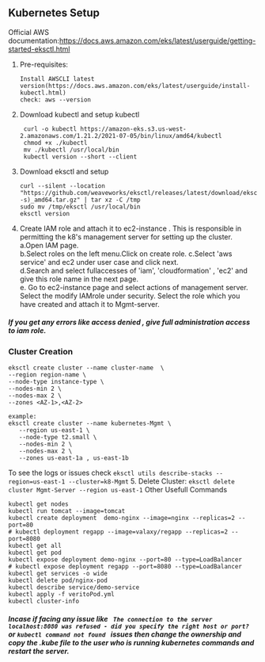 ## Kubernetes Setup
Official AWS documentation:https://docs.aws.amazon.com/eks/latest/userguide/getting-started-eksctl.html

1. Pre-requisites:
   ```Setup aws ec2-instance (serves as management server)
   Install AWSCLI latest version(https://docs.aws.amazon.com/eks/latest/userguide/install-kubectl.html)
   check: aws --version
   ```
2. Download kubectl and setup kubectl
   ```
    curl -o kubectl https://amazon-eks.s3.us-west-2.amazonaws.com/1.21.2/2021-07-05/bin/linux/amd64/kubectl
    chmod +x ./kubectl
    mv ./kubectl /usr/local/bin 
    kubectl version --short --client
    ```
3. Download eksctl and setup
    ```
    curl --silent --location "https://github.com/weaveworks/eksctl/releases/latest/download/eksctl_$(uname -s)_amd64.tar.gz" | tar xz -C /tmp
    sudo mv /tmp/eksctl /usr/local/bin
    eksctl version
    ```
4. Create IAM role and attach it to ec2-instance . This is responsible in permitting the k8's management server for setting up the cluster.
  a.Open IAM page.  
  b.Select roles on the left menu.Click on create role.
  c.Select 'aws service' and ec2 under user case and click next.  
  d.Search and select fullaccesses of 'iam', 'cloudformation' , 'ec2' and give this role name in the next page.  
  e. Go to ec2-instance page and select actions of management server. Select the modify IAMrole under security. Select the role which you have created and attach it to Mgmt-server.
  ##### If you get any errors like access denied , give full administration access to iam role.

### Cluster Creation
```
eksctl create cluster --name cluster-name  \
--region region-name \
--node-type instance-type \
--nodes-min 2 \
--nodes-max 2 \ 
--zones <AZ-1>,<AZ-2>

example:
eksctl create cluster --name kubernetes-Mgmt \
   --region us-east-1 \
   --node-type t2.small \
   --nodes-min 2 \
   --nodes-max 2 \ 
   --zones us-east-1a , us-east-1b

```
To see the logs or issues check
```eksctl utils describe-stacks --region=us-east-1 --cluster=k8-Mgmt```
5. Delete Cluster:
   ```eksctl delete cluster Mgmt-Server --region us-east-1```
Other Usefull Commands
```
kubectl get nodes
kubectl run tomcat --image=tomcat 
kubectl create deployment  demo-nginx --image=nginx --replicas=2 --port=80
# kubectl deployment regapp --image=valaxy/regapp --replicas=2 --port=8080
kubectl get all
kubectl get pod
kubectl expose deployment demo-nginx --port=80 --type=LoadBalancer
# kubectl expose deployment regapp --port=8080 --type=LoadBalancer
kubectl get services -o wide
kubectl delete pod/nginx-pod
kubectl describe service/demo-service
kubectl apply -f veritoPod.yml
kubectl cluster-info
```
##### Incase if facing any issue like ``` The connection to the server localhost:8080 was refused - did you specify the right host or port?``` or ```kubectl command not found ``` issues then change the ownership and copy the .kube file to the user who is running kubernetes commands and restart the server.


